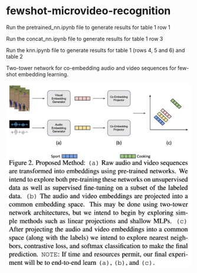 # fewshot-microvideo-recognition

Run the pretrained_nn.ipynb file to generate results for table 1 row 1

Run the concat_nn.ipynb file to generate results for table 1 row 3

Run the knn.ipynb file to generate results for table 1 (rows 4, 5 and 6) and table 2

Two-tower network for co-embedding audio and video sequences for few-shot embedding learning.

![Proposed Work](./assets/proposed_work.png "Proposed Work")


